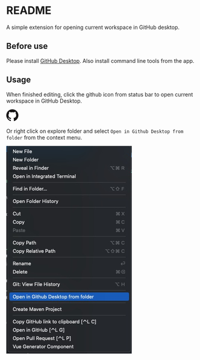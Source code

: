 # README

A simple extension for opening current workspace in GitHub desktop.

## Before use

Please install [GitHub Desktop](https://desktop.github.com/). Also install command line tools from the app.

## Usage

When finished editing, click the github icon from status bar to open current workspace in GitHub Desktop.

<img src="./assets/GitHub-Mark-32px.png" />

Or right click on explore folder and select `Open in Github Desktop from folder` from the context menu.

<img src="./assets/context.png" />